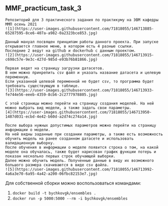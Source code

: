 ## MMF_practicum_task_3
    Репозиторий для 3 практического задания по практикуму на ЭВМ кафедры ММП осень 2021
    ![1](https://user-images.githubusercontent.com/71818055/146713885-65287595-8ce6-407a-a982-0a2323bce853.jpg)

    Данный мануал посвящен принципам работы данного проекта. При запуске открывается главное меню, в котором есть 4 разные ссылки.
    Последние 2 ведут на github и dockerhub с данным проектом.
    ![2](https://user-images.githubusercontent.com/71818055/146713915-c698c57e-9e3c-427d-985d-e93b76b81866.jpg)

    Первая ведет на страницу загрузки датасетов. 
    В нем можно прикрепить csv файл и указать название датасета и целевую переменную. 
    Если указанной целевой переменной не будет csv, то программа будет требовать существующую в таблице.
    ![3](https://user-images.githubusercontent.com/71818055/146713933-fe744e56-eeeb-4359-8cb6-2c2777978805.jpg)

    С этой страницы можно перейти на страницу создания моделей. На ней можно выбрать вид модели, а также задать свои параметры.
    [4](https://user-images.githubusercontent.com/71818055/146713950-1487d031-ecbd-4e42-b60d-a2d74c274a14.jpg)
    
    После выбора нужных допустимых параметров можно перейти на страницу информации о модели. 
    На ней видны заданные при создании параметры, а также есть возможность обучить модель на ранее созданном датасете и использовать валидационную выборку.
    После обучения в информации о моделе появится строка о том, на какой моделе она обучалась, также будет нарисован график функции потерь и показан несколько первых строк обучающей выборки.
    Далее можно обучить модель. Полученные данные в виду их возможного большого размера скачиваются в виде csv файла.
    ![5](https://user-images.githubusercontent.com/71818055/146713992-4a6a3e70-6a95-4a42-a200-06fbc82153e7.jpg)

    
Для собственной сборки можно воспользоваться командами:
1. `docker build -t bychkovgk/ensembles .`
2. `docker run -p 5000:5000 --rm -i bychkovgk/ensembles`
